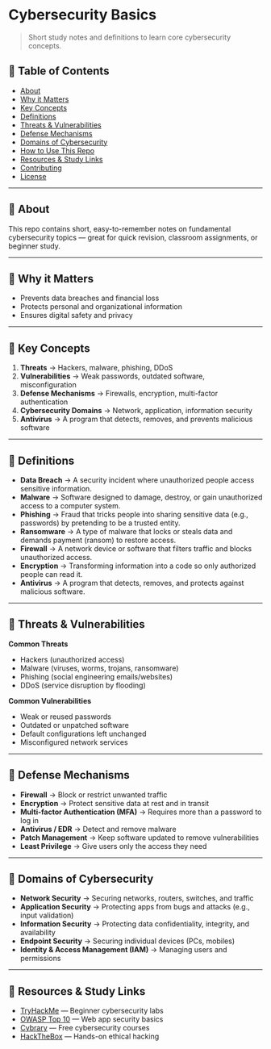 # Cybersecurity Basics  
> Short study notes and definitions to learn core cybersecurity concepts.

## 📑 Table of Contents
- [About](#about)  
- [Why it Matters](#why-it-matters)  
- [Key Concepts](#key-concepts)  
- [Definitions](#definitions)  
- [Threats & Vulnerabilities](#threats--vulnerabilities)  
- [Defense Mechanisms](#defense-mechanisms)  
- [Domains of Cybersecurity](#domains-of-cybersecurity)   
- [How to Use This Repo](#how-to-use-this-repo)  
- [Resources & Study Links](#resources--study-links)  
- [Contributing](#contributing)  
- [License](#license)

---

## 🔹 About
This repo contains short, easy-to-remember notes on fundamental cybersecurity topics — great for quick revision, classroom assignments, or beginner study.

---

## 🔹 Why it Matters
- Prevents data breaches and financial loss  
- Protects personal and organizational information  
- Ensures digital safety and privacy  

---

## 🔹 Key Concepts
1. **Threats** → Hackers, malware, phishing, DDoS  
2. **Vulnerabilities** → Weak passwords, outdated software, misconfiguration  
3. **Defense Mechanisms** → Firewalls, encryption, multi-factor authentication  
4. **Cybersecurity Domains** → Network, application, information security  
5. **Antivirus** → A program that detects, removes, and prevents malicious software  

---

## 🔹 Definitions
- **Data Breach** → A security incident where unauthorized people access sensitive information.  
- **Malware** → Software designed to damage, destroy, or gain unauthorized access to a computer system.  
- **Phishing** → Fraud that tricks people into sharing sensitive data (e.g., passwords) by pretending to be a trusted entity.  
- **Ransomware** → A type of malware that locks or steals data and demands payment (ransom) to restore access.  
- **Firewall** → A network device or software that filters traffic and blocks unauthorized access.  
- **Encryption** → Transforming information into a code so only authorized people can read it.  
- **Antivirus** → A program that detects, removes, and protects against malicious software.  

---

## 🔹 Threats & Vulnerabilities
**Common Threats**
- Hackers (unauthorized access)  
- Malware (viruses, worms, trojans, ransomware)  
- Phishing (social engineering emails/websites)  
- DDoS (service disruption by flooding)  

**Common Vulnerabilities**
- Weak or reused passwords  
- Outdated or unpatched software  
- Default configurations left unchanged  
- Misconfigured network services  

---

## 🔹 Defense Mechanisms
- **Firewall** → Block or restrict unwanted traffic  
- **Encryption** → Protect sensitive data at rest and in transit  
- **Multi-factor Authentication (MFA)** → Requires more than a password to log in  
- **Antivirus / EDR** → Detect and remove malware  
- **Patch Management** → Keep software updated to remove vulnerabilities  
- **Least Privilege** → Give users only the access they need  

---

## 🔹 Domains of Cybersecurity
- **Network Security** → Securing networks, routers, switches, and traffic  
- **Application Security** → Protecting apps from bugs and attacks (e.g., input validation)  
- **Information Security** → Protecting data confidentiality, integrity, and availability  
- **Endpoint Security** → Securing individual devices (PCs, mobiles)  
- **Identity & Access Management (IAM)** → Managing users and permissions  

---

## 🔹 Resources & Study Links
- [TryHackMe](https://tryhackme.com/) — Beginner cybersecurity labs  
- [OWASP Top 10](https://owasp.org/www-project-top-ten/) — Web app security basics  
- [Cybrary](https://www.cybrary.it/) — Free cybersecurity courses  
- [HackTheBox](https://www.hackthebox.com/) — Hands-on ethical hacking  

